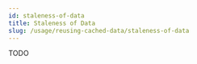 ```yaml
---
id: staleness-of-data
title: Staleness of Data
slug: /usage/reusing-cached-data/staleness-of-data
---
```

TODO
